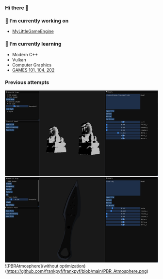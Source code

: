 ### Hi there 👋 
### 🔭 I’m currently working on 
 - [MyLittleGameEngine](https://github.com/frankpyf/MyLittleEngine)  
### 🌱 I’m currently learning 
 - Modern C++
 - Vulkan
 - Computer Graphics
 - [GAMES 101, 104, 202](https://games-cn.org/)
 
### Previous attempts
 ![InkWash](https://github.com/frankpyf/frankpyf/blob/main/InkWash.PNG)
 ![ToonShading](https://github.com/frankpyf/frankpyf/blob/main/ToonShading.PNG)
 ![PBRAtmosphere](without optimization)(https://github.com/frankpyf/frankpyf/blob/main/PBR_Atmosphere.png)
<!--
**frankpyf/frankpyf** is a ✨ _special_ ✨ repository because its `README.md` (this file) appears on your GitHub profile.

Here are some ideas to get you started:

- 🔭 I’m currently working on ...
- 🌱 I’m currently learning ...
- 👯 I’m looking to collaborate on ...
- 🤔 I’m looking for help with ...
- 💬 Ask me about ...
- 📫 How to reach me: ...
- 😄 Pronouns: ...
- ⚡ Fun fact: ...
-->
